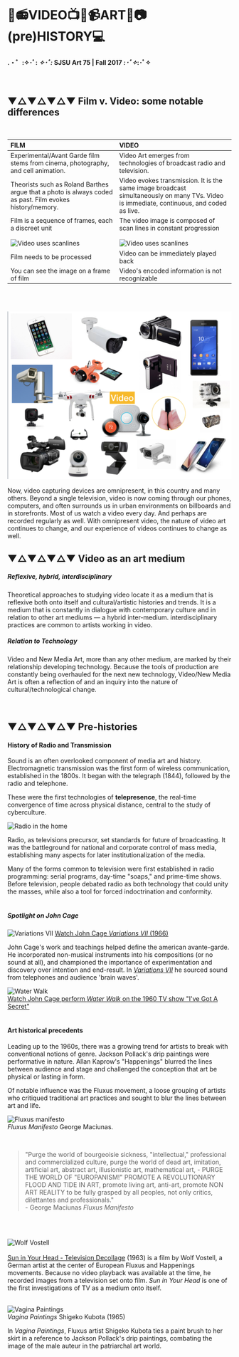 
# 🎥📻VIDEO📺💾📹ART📼📷(pre)HISTORY💻
#### .・゜:✧･ﾟ: *✧･ﾟ:* SJSU Art 75 | Fall 2017 *:･ﾟ✧*:･ﾟ✧
</br>



## ▼△▼△▼△▼ Film v. Video: some notable differences
</br>

FILM | VIDEO     
 :------------- | :-------------
Experimental/Avant Garde film stems from cinema, photography, and cell animation.| Video Art emerges from technologies of broadcast radio and television.
Theorists such as Roland Barthes argue that a photo is always coded as past. Film evokes history/memory. | Video evokes transmission. It is the same image broadcast simultaneously on many TVs. Video is immediate, continuous, and coded as live.
Film is a sequence of frames, each a discreet unit </br> </br>![Video uses scanlines](https://upload.wikimedia.org/wikipedia/commons/5/5e/The_Kiss_1896_Film_Strip.jpg) | The video image is composed of scan lines in constant progression </br> </br> ![Video uses scanlines](https://upload.wikimedia.org/wikipedia/en/3/3b/Interlaced_video_and_crawling_scanlines.gif)
Film needs to be processed | Video can be immediately played back
You can see the image on a frame of film | Video's encoded information is not recognizable
</br>
</br>

![Video Today](assets/VideoToday.jpg)

Now, video capturing devices are omnipresent, in this country and many others. Beyond a single television, video is now coming through our phones, computers, and often surrounds us in urban environments on billboards and in storefronts. Most of us watch a video every day. And perhaps are recorded regularly as well. With omnipresent video, the nature of video art continues to change, and our experience of videos continues to change as well.


## ▼△▼△▼△▼ Video as an art medium

##### Reflexive, hybrid, interdisciplinary
Theoretical approaches to studying video locate it as a medium that is reflexive both onto itself and cultural/artistic histories and trends. It is a medium that is constantly in dialogue with contemporary culture and in relation to other art mediums — a hybrid inter-medium. interdisciplinary practices are common to artists working in video.

##### Relation to Technology
Video and New Media Art, more than any other medium, are marked by their relationship developing technology. Because the tools of production are constantly being overhauled for the next new technology, Video/New Media Art is often a reflection of and an inquiry into the nature of cultural/technological change.       
<br>
<br>

## ▼△▼△▼△▼ Pre-histories

#### History of Radio and Transmission

Sound is an often overlooked component of media art and history. Electromagnetic transmission was the first form of wireless communication, established in the 1800s. It began with the telegraph (1844), followed by the radio and telephone.

These were the first technologies of **telepresence**, the real-time convergence of time across physical distance, central to the study of cyberculture.

![Radio in the home](https://i0.wp.com/www.mortaljourney.com/main/wp-content/uploads/Family_listening_to_radio.jpg)
<br>

Radio, as televisions precursor, set standards for future of broadcasting.  It was the battleground for national and corporate control of mass media, establishing many aspects for later institutionalization of the media.

Many of the forms common to television were first established in radio programming: serial programs, day-time "soaps," and prime-time shows. Before television, people debated radio as both technology that could unity the masses, while also a tool for forced indoctrination and conformity.
<br>
<br>

##### Spotlight on John Cage

![Variations VII](http://www.fondation-langlois.org/media/activites/9evenings/cage/captation2/M.jpg)
[Watch John Cage *Variations VII* (1966)](https://www.youtube.com/watch?v=JxeFhRZwU84)

John Cage's work and teachings helped define the american avante-garde. He incorporated non-musical instruments into his compositions (or no sound at all), and championed the importance of experimentation and discovery over intention and end-result. In [*Variations VII*](https://www.youtube.com/watch?v=JxeFhRZwU84) he sourced sound from telephones and audience 'brain waves'.

![Water Walk](http://cdn8.openculture.com/wp-content/uploads/2014/12/cage-water-walk.png) <br>
[Watch John Cage perform *Water Walk* on the 1960 TV show "I've Got A Secret"](https://www.youtube.com/watch?v=gXOIkT1-QWY)
<br>
<br>

#### Art historical precedents

Leading up to the 1960s, there was a growing trend for artists to break with conventional notions of genre. Jackson Pollack's drip paintings were performative in nature. Allan Kaprow's "Happenings" blurred the lines between audience and stage and challenged the conception that art be physical or lasting in form.

Of notable influence was the Fluxus movement, a loose grouping of artists who critiqued traditional art practices and sought to blur the lines between art and life.

![Fluxus manifesto](https://d5wt70d4gnm1t.cloudfront.net/media/a-s/articles/2016-692228339116/what-was-fluxus-900x450.jpg)
<br> *Fluxus Manifesto* George Maciunas.

<br>

> "Purge the world of bourgeoisie sickness, "intellectual," professional and commercialized culture, purge the world of dead art, imitation, artificial art, abstract art, illusionistic art, mathematical art, - PURGE THE WORLD OF "EUROPANISM!" PROMOTE A REVOLUTIONARY FLOOD AND TIDE IN ART, promote living art, anti-art, promote NON ART REALITY to be fully grasped by all peoples, not only critics, dilettantes and professionals." <br> - George Maciunas *Fluxus Manifesto*

<br>
<br>

![Wolf Vostell](https://i.ytimg.com/vi/JiBTMXHu_0E/hqdefault.jpg) <br><br>
[Sun in Your Head - Television Decollage](https://www.youtube.com/watch?v=JiBTMXHu_0E) (1963) is a film by Wolf Vostell, a German artist at the center of European Fluxus and Happenings movements. Because no video playback was available at the time, he recorded images from a television set onto film. *Sun in Your Head* is one of the first investigations of TV as a medium onto itself.
<br>
<br>


![Vagina Paintings](http://1vze7o2h8a2b2tyahl3i0t68.wpengine.netdna-cdn.com/wp-content/uploads/2015/07/cropped-vagina_painting1965.jpg) <br> *Vagina Paintings* Shigeko Kubota (1965)

In *Vagina Paintings*, Fluxus artist Shigeko Kubota ties a paint brush to her skirt in a reference to Jackson Pollack's drip paintings, combating the image of the male auteur in the patriarchal art world.

</br>
</br>

